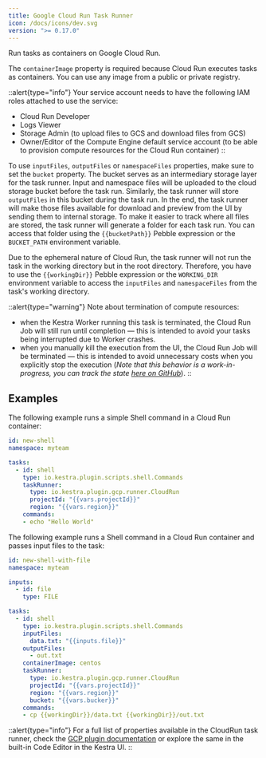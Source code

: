 ```yaml
---
title: Google Cloud Run Task Runner
icon: /docs/icons/dev.svg
version: ">= 0.17.0"
---
```


Run tasks as containers on Google Cloud Run.


The `containerImage` property is required because Cloud Run executes tasks as containers. You can use any image from a public or private registry.

::alert{type="info"}
Your service account needs to have the following IAM roles attached to use the service:
- Cloud Run Developer
- Logs Viewer
- Storage Admin (to upload files to GCS and download files from GCS)
- Owner/Editor of the Compute Engine default service account (to be able to provision compute resources for the Cloud Run container)
::


To use `inputFiles`, `outputFiles` or `namespaceFiles` properties, make sure to set the `bucket` property. The bucket serves as an intermediary storage layer for the task runner. Input and namespace files will be uploaded to the cloud storage bucket before the task run. Similarly, the task runner will store `outputFiles` in this bucket during the task run. In the end, the task runner will make those files available for download and preview from the UI by sending them to internal storage. To make it easier to track where all files are stored, the task runner will generate a folder for each task run. You can access that folder using the `{{bucketPath}}` Pebble expression or the `BUCKET_PATH` environment variable.

Due to the ephemeral nature of Cloud Run, the task runner will not run the task in the working directory but in the root directory. Therefore, you have to use the `{{workingDir}}` Pebble expression or the `WORKING_DIR` environment variable to access the `inputFiles` and `namespaceFiles` from the task's working directory.

::alert{type="warning"}
Note about termination of compute resources:
- when the Kestra Worker running this task is terminated, the Cloud Run Job will still run until completion — this is intended to avoid your tasks being interrupted due to Worker crashes.
- when you manually kill the execution from the UI, the Cloud Run Job will be terminated — this is intended to avoid unnecessary costs when you explicitly stop the execution (_Note that this behavior is a work-in-progress, you can track the state [here on GitHub](https://github.com/kestra-io/plugin-gcp/issues/381)_).
::


## Examples

The following example runs a simple Shell command in a Cloud Run container:

```yaml
id: new-shell
namespace: myteam

tasks:
  - id: shell
    type: io.kestra.plugin.scripts.shell.Commands
    taskRunner:
      type: io.kestra.plugin.gcp.runner.CloudRun
      projectId: "{{vars.projectId}}"
      region: "{{vars.region}}"
    commands:
    - echo "Hello World"
```

The following example runs a Shell command in a Cloud Run container and passes input files to the task:

```yaml
id: new-shell-with-file
namespace: myteam

inputs:
  - id: file
    type: FILE

tasks:
  - id: shell
    type: io.kestra.plugin.scripts.shell.Commands
    inputFiles:
      data.txt: "{{inputs.file}}"
    outputFiles:
      - out.txt
    containerImage: centos
    taskRunner:
      type: io.kestra.plugin.gcp.runner.CloudRun
      projectId: "{{vars.projectId}}"
      region: "{{vars.region}}"
      bucket: "{{vars.bucker}}"
    commands:
    - cp {{workingDir}}/data.txt {{workingDir}}/out.txt
```

::alert{type="info"}
For a full list of properties available in the CloudRun task runner, check the [GCP plugin documentation](/plugins/plugin-gcp/task-runners/runner/io.kestra.plugin.gcp.runner.CloudRun) or explore the same in the built-in Code Editor in the Kestra UI.
::
